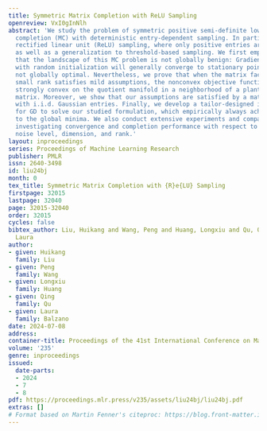 ```yaml
---
title: Symmetric Matrix Completion with ReLU Sampling
openreview: VxI0gInNlh
abstract: 'We study the problem of symmetric positive semi-definite low-rank matrix
  completion (MC) with deterministic entry-dependent sampling. In particular, we consider
  rectified linear unit (ReLU) sampling, where only positive entries are observed,
  as well as a generalization to threshold-based sampling. We first empirically demonstrate
  that the landscape of this MC problem is not globally benign: Gradient descent (GD)
  with random initialization will generally converge to stationary points that are
  not globally optimal. Nevertheless, we prove that when the matrix factor with a
  small rank satisfies mild assumptions, the nonconvex objective function is geodesically
  strongly convex on the quotient manifold in a neighborhood of a planted low-rank
  matrix. Moreover, we show that our assumptions are satisfied by a matrix factor
  with i.i.d. Gaussian entries. Finally, we develop a tailor-designed initialization
  for GD to solve our studied formulation, which empirically always achieves convergence
  to the global minima. We also conduct extensive experiments and compare MC methods,
  investigating convergence and completion performance with respect to initialization,
  noise level, dimension, and rank.'
layout: inproceedings
series: Proceedings of Machine Learning Research
publisher: PMLR
issn: 2640-3498
id: liu24bj
month: 0
tex_title: Symmetric Matrix Completion with {R}e{LU} Sampling
firstpage: 32015
lastpage: 32040
page: 32015-32040
order: 32015
cycles: false
bibtex_author: Liu, Huikang and Wang, Peng and Huang, Longxiu and Qu, Qing and Balzano,
  Laura
author:
- given: Huikang
  family: Liu
- given: Peng
  family: Wang
- given: Longxiu
  family: Huang
- given: Qing
  family: Qu
- given: Laura
  family: Balzano
date: 2024-07-08
address:
container-title: Proceedings of the 41st International Conference on Machine Learning
volume: '235'
genre: inproceedings
issued:
  date-parts:
  - 2024
  - 7
  - 8
pdf: https://proceedings.mlr.press/v235/assets/liu24bj/liu24bj.pdf
extras: []
# Format based on Martin Fenner's citeproc: https://blog.front-matter.io/posts/citeproc-yaml-for-bibliographies/
---
```

